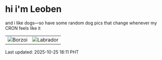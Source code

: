 # hi i'm Leoben

and i like dogs—so have some random dog pics that change whenever my CRON feels like it

|  |  |
|--------|----------|
| ![Borzoi](https://random-dog-vercel.vercel.app/api/random-borzoi?v=1761387115) | ![Labrador](https://random-dog-vercel.vercel.app/api/random-labrador?v=1761387115) |

Last updated: 2025-10-25 18:11 PHT
